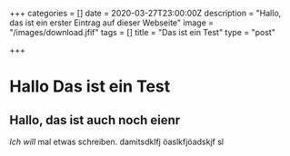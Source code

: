 +++
categories = []
date = 2020-03-27T23:00:00Z
description = "Hallo, das ist ein erster Eintrag auf dieser Webseite"
image = "/images/download.jfif"
tags = []
title = "Das ist ein Test"
type = "post"

+++
# Hallo Das ist ein Test

## Hallo, das ist auch noch eienr

_Ich will_ mal etwas schreiben. damitsdklfj öaslkfjöadskjf sl